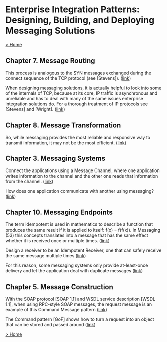 # Enterprise Integration Patterns: Designing, Building, and Deploying Messaging Solutions

[> Home](../README.md)
## Chapter 7. Message Routing



This process is analogous to the SYN messages exchanged during the connect sequence of the TCP protocol (see [Stevens]). ([link](https://learning.oreilly.com/library/view/-/0321200683/ch07.html#e53984ee-8ed0-45b5-96e8-048e79e7f07e))


When designing messaging solutions, it is actually helpful to look into some of the internals of TCP, because at its core, IP traffic is asynchronous and unreliable and has to deal with many of the same issues enterprise integration solutions do. For a thorough treatment of IP protocols see [Stevens] and [Wright]. ([link](https://learning.oreilly.com/library/view/-/0321200683/ch07.html#ba5d2783-b79e-4098-82cf-0da986e80435))

## Chapter 8. Message Transformation



So, while messaging provides the most reliable and responsive way to transmit information, it may not be the most efficient. ([link](https://learning.oreilly.com/library/view/-/0321200683/ch08.html#459531cf-95de-4a91-9593-60da50f34a5b))

## Chapter 3. Messaging Systems



Connect the applications using a Message Channel, where one application writes information to the channel and the other one reads that information from the channel. ([link](https://learning.oreilly.com/library/view/-/0321200683/ch03.html#edc01b83-d6e2-4d40-bb6f-3361942cd8e8))


How does one application communicate with another using messaging? ([link](https://learning.oreilly.com/library/view/-/0321200683/ch03.html#85e8299e-1a9f-4f89-a895-f2839375a310))

## Chapter 10. Messaging Endpoints



The term idempotent is used in mathematics to describe a function that produces the same result if it is applied to itself: f(x) = f(f(x)). In Messaging (53) this concepts translates into a message that has the same effect whether it is received once or multiple times.  ([link](https://learning.oreilly.com/library/view/-/0321200683/ch10.html#d212b277-4169-4de2-a61e-dc2b01ce942c))


Design a receiver to be an Idempotent Receiver, one that can safely receive the same message multiple times ([link](https://learning.oreilly.com/library/view/-/0321200683/ch10.html#0e400567-f39b-40b0-ab4e-543afadbb010))


For this reason, some messaging systems only provide at-least-once delivery and let the application deal with duplicate messages ([link](https://learning.oreilly.com/library/view/-/0321200683/ch10.html#99146110-5473-410f-8c3f-6c56123edab2))

## Chapter 5. Message Construction



With the SOAP protocol [SOAP 1.1] and WSDL service description [WSDL 1.1], when using RPC-style SOAP messages, the request message is an example of this Command Message pattern ([link](https://learning.oreilly.com/library/view/-/0321200683/ch05.html#fe940735-f9a1-4162-acd9-4445616c27d5))


The Command pattern [GoF] shows how to turn a request into an object that can be stored and passed around ([link](https://learning.oreilly.com/library/view/-/0321200683/ch05.html#db80623c-bbbd-4522-b417-99fc770b6e62))

[> Home](../README.md)